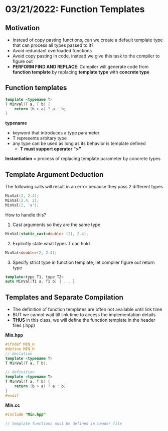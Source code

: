 # 03/21/2022: Function Templates

## Motivation
- Instead of copy pasting functions, can we create a default template type that can process all types passed to it? 
- Avoid redundant overloaded functions
- Avoid copy pasting in code, instead we give this task to the compiler to figure out
- **__PERFORM FIND AND REPLACE__**: Compiler will generate code from **function template** by replacing **template type** with **concrete type**

## Function templates
```cpp
template <typename T>
T MinVal(T a, T b) {
    return (b > a) ? a : b;
}
```

**typename**
- keyword that introduces a type parameter
- T represents arbitary type
- any type can be used as long as its behavior is template defined 
    - **T must support operator ">"**

**Instantiation** = process of replacing template parameter by concrete types 

## Template Argument Deduction
The following calls will result in an error because they pass 2 different types
``` cpp
MinVal(2, 2.4);
MinVal(2.4, 2);
MinVal(2, 'a');
```

How to handle this?
1. Cast arguments so they are the same type
```cpp
MinVal(static_cast<double> (2), 2.4);
```
2. Explicitly state what types T can hold
```cpp
MinVal<double>(2, 2.4);
```
3. Specify strict type in function template, let compiler figure out return type
```cpp
template<type T1, type T2>
auto MinVal(T1 a, T1 b) { ... }
```

## Templates and Separate Compilation
- The definition of function templates are often not available until link time
- BUT we cannot wait till link time to access the implementation details
- **THUS** in this class, we will define the function template in the header files (.hpp)

**Min.hpp**
```cpp
#ifndef MIN_H
#define MIN_H
// declation
template <typename T>
T MinVal(T a, T b);

// definition
template <typename T>
T MinVal(T a, T b) {
    return (b > a) ? a : b;
}
#endif
```

**Min.cc**
```cpp
#include "Min.hpp"

// template functions must be defined in header file 
```